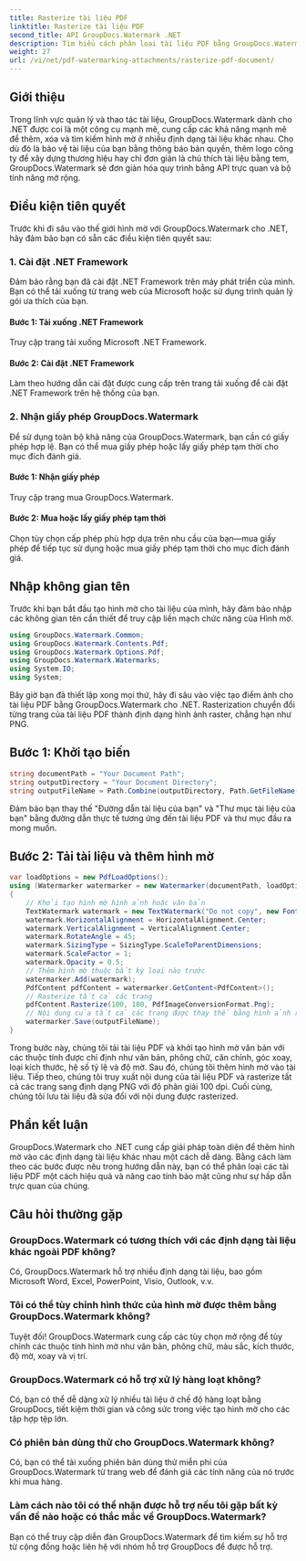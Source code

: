 ```yaml
---
title: Rasterize tài liệu PDF
linktitle: Rasterize tài liệu PDF
second_title: API GroupDocs.Watermark .NET
description: Tìm hiểu cách phân loại tài liệu PDF bằng GroupDocs.Watermark cho .NET. Tăng cường bảo mật tài liệu và thu hút trực quan một cách dễ dàng.
weight: 27
url: /vi/net/pdf-watermarking-attachments/rasterize-pdf-document/
---
```

## Giới thiệu
Trong lĩnh vực quản lý và thao tác tài liệu, GroupDocs.Watermark dành cho .NET được coi là một công cụ mạnh mẽ, cung cấp các khả năng mạnh mẽ để thêm, xóa và tìm kiếm hình mờ ở nhiều định dạng tài liệu khác nhau. Cho dù đó là bảo vệ tài liệu của bạn bằng thông báo bản quyền, thêm logo công ty để xây dựng thương hiệu hay chỉ đơn giản là chú thích tài liệu bằng tem, GroupDocs.Watermark sẽ đơn giản hóa quy trình bằng API trực quan và bộ tính năng mở rộng.
## Điều kiện tiên quyết
Trước khi đi sâu vào thế giới hình mờ với GroupDocs.Watermark cho .NET, hãy đảm bảo bạn có sẵn các điều kiện tiên quyết sau:
### 1. Cài đặt .NET Framework
Đảm bảo rằng bạn đã cài đặt .NET Framework trên máy phát triển của mình. Bạn có thể tải xuống từ trang web của Microsoft hoặc sử dụng trình quản lý gói ưa thích của bạn.
#### Bước 1: Tải xuống .NET Framework
Truy cập trang tải xuống Microsoft .NET Framework.
#### Bước 2: Cài đặt .NET Framework
Làm theo hướng dẫn cài đặt được cung cấp trên trang tải xuống để cài đặt .NET Framework trên hệ thống của bạn.
### 2. Nhận giấy phép GroupDocs.Watermark
Để sử dụng toàn bộ khả năng của GroupDocs.Watermark, bạn cần có giấy phép hợp lệ. Bạn có thể mua giấy phép hoặc lấy giấy phép tạm thời cho mục đích đánh giá.
#### Bước 1: Nhận giấy phép
Truy cập trang mua GroupDocs.Watermark.
#### Bước 2: Mua hoặc lấy giấy phép tạm thời
Chọn tùy chọn cấp phép phù hợp dựa trên nhu cầu của bạn—mua giấy phép để tiếp tục sử dụng hoặc mua giấy phép tạm thời cho mục đích đánh giá.

## Nhập không gian tên
Trước khi bạn bắt đầu tạo hình mờ cho tài liệu của mình, hãy đảm bảo nhập các không gian tên cần thiết để truy cập liền mạch chức năng của Hình mờ.
```csharp
using GroupDocs.Watermark.Common;
using GroupDocs.Watermark.Contents.Pdf;
using GroupDocs.Watermark.Options.Pdf;
using GroupDocs.Watermark.Watermarks;
using System.IO;
using System;
```

Bây giờ bạn đã thiết lập xong mọi thứ, hãy đi sâu vào việc tạo điểm ảnh cho tài liệu PDF bằng GroupDocs.Watermark cho .NET. Rasterization chuyển đổi từng trang của tài liệu PDF thành định dạng hình ảnh raster, chẳng hạn như PNG.
## Bước 1: Khởi tạo biến
```csharp
string documentPath = "Your Document Path";
string outputDirectory = "Your Document Directory";
string outputFileName = Path.Combine(outputDirectory, Path.GetFileName(documentPath));
```
Đảm bảo bạn thay thế "Đường dẫn tài liệu của bạn" và "Thư mục tài liệu của bạn" bằng đường dẫn thực tế tương ứng đến tài liệu PDF và thư mục đầu ra mong muốn.
## Bước 2: Tải tài liệu và thêm hình mờ
```csharp
var loadOptions = new PdfLoadOptions();
using (Watermarker watermarker = new Watermarker(documentPath, loadOptions))
{
    // Khởi tạo hình mờ hình ảnh hoặc văn bản
    TextWatermark watermark = new TextWatermark("Do not copy", new Font("Arial", 8));
    watermark.HorizontalAlignment = HorizontalAlignment.Center;
    watermark.VerticalAlignment = VerticalAlignment.Center;
    watermark.RotateAngle = 45;
    watermark.SizingType = SizingType.ScaleToParentDimensions;
    watermark.ScaleFactor = 1;
    watermark.Opacity = 0.5;
    // Thêm hình mờ thuộc bất kỳ loại nào trước
    watermarker.Add(watermark);
    PdfContent pdfContent = watermarker.GetContent<PdfContent>();
    // Rasterize tất cả các trang
    pdfContent.Rasterize(100, 100, PdfImageConversionFormat.Png);
    // Nội dung của tất cả các trang được thay thế bằng hình ảnh raster
    watermarker.Save(outputFileName);
}
```
Trong bước này, chúng tôi tải tài liệu PDF và khởi tạo hình mờ văn bản với các thuộc tính được chỉ định như văn bản, phông chữ, căn chỉnh, góc xoay, loại kích thước, hệ số tỷ lệ và độ mờ. Sau đó, chúng tôi thêm hình mờ vào tài liệu. Tiếp theo, chúng tôi truy xuất nội dung của tài liệu PDF và rasterize tất cả các trang sang định dạng PNG với độ phân giải 100 dpi. Cuối cùng, chúng tôi lưu tài liệu đã sửa đổi với nội dung được rasterized.

## Phần kết luận
GroupDocs.Watermark cho .NET cung cấp giải pháp toàn diện để thêm hình mờ vào các định dạng tài liệu khác nhau một cách dễ dàng. Bằng cách làm theo các bước được nêu trong hướng dẫn này, bạn có thể phân loại các tài liệu PDF một cách hiệu quả và nâng cao tính bảo mật cũng như sự hấp dẫn trực quan của chúng.
## Câu hỏi thường gặp
### GroupDocs.Watermark có tương thích với các định dạng tài liệu khác ngoài PDF không?
Có, GroupDocs.Watermark hỗ trợ nhiều định dạng tài liệu, bao gồm Microsoft Word, Excel, PowerPoint, Visio, Outlook, v.v.
### Tôi có thể tùy chỉnh hình thức của hình mờ được thêm bằng GroupDocs.Watermark không?
Tuyệt đối! GroupDocs.Watermark cung cấp các tùy chọn mở rộng để tùy chỉnh các thuộc tính hình mờ như văn bản, phông chữ, màu sắc, kích thước, độ mờ, xoay và vị trí.
### GroupDocs.Watermark có hỗ trợ xử lý hàng loạt không?
Có, bạn có thể dễ dàng xử lý nhiều tài liệu ở chế độ hàng loạt bằng GroupDocs, tiết kiệm thời gian và công sức trong việc tạo hình mờ cho các tập hợp tệp lớn.
### Có phiên bản dùng thử cho GroupDocs.Watermark không?
Có, bạn có thể tải xuống phiên bản dùng thử miễn phí của GroupDocs.Watermark từ trang web để đánh giá các tính năng của nó trước khi mua hàng.
### Làm cách nào tôi có thể nhận được hỗ trợ nếu tôi gặp bất kỳ vấn đề nào hoặc có thắc mắc về GroupDocs.Watermark?
Bạn có thể truy cập diễn đàn GroupDocs.Watermark để tìm kiếm sự hỗ trợ từ cộng đồng hoặc liên hệ với nhóm hỗ trợ GroupDocs để được hỗ trợ.